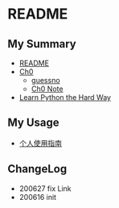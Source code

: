 # README

## My Summary

- [README](README.md)
- [Ch0](Ch0/README.md)
    - [guessno](Ch0/guessno.py)
    - [Ch0 Note](Ch0/README.md)
- [Learn Python the Hard Way](LPTHW/)

## My Usage

- [个人使用指南](https://gitlab.com/101camp/9py/tasks/-/wikis/Usage/alex)

## ChangeLog

- 200627 fix Link
- 200616 init
